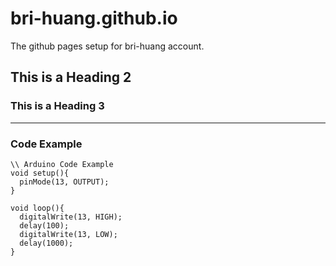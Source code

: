 # bri-huang.github.io
The github pages setup for bri-huang account.

## This is a Heading 2

### This is a Heading 3
***
### Code Example
```
\\ Arduino Code Example
void setup(){
  pinMode(13, OUTPUT);
}

void loop(){
  digitalWrite(13, HIGH);
  delay(100);
  digitalWrite(13, LOW);
  delay(1000);
}


```

